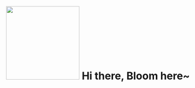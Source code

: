 

# <img src="https://media.giphy.com/media/v1.Y2lkPTc5MGI3NjExa3p4eXBya2thcXBiZnlqbG5jcHExdGo1czZiOGRybTd0ZTV2bjUzdSZlcD12MV9pbnRlcm5hbF9naWZfYnlfaWQmY3Q9cw/XfhzPjLDRbGXwAcuiP/giphy.gif" width="200"/> Hi there, Bloom here~ 

<!--
**windofbloom/windofbloom** is a ✨ _special_ ✨ repository because its `README.md` (this file) appears on your GitHub profile.

Here are some ideas to get you started:

- 🔭 I’m currently working on ...
- 🌱 I’m currently learning ...
- 👯 I’m looking to collaborate on ...
- 🤔 I’m looking for help with ...
- 💬 Ask me about ...
- 📫 How to reach me: ...
- 😄 Pronouns: ...
- ⚡ Fun fact: ...
-->
